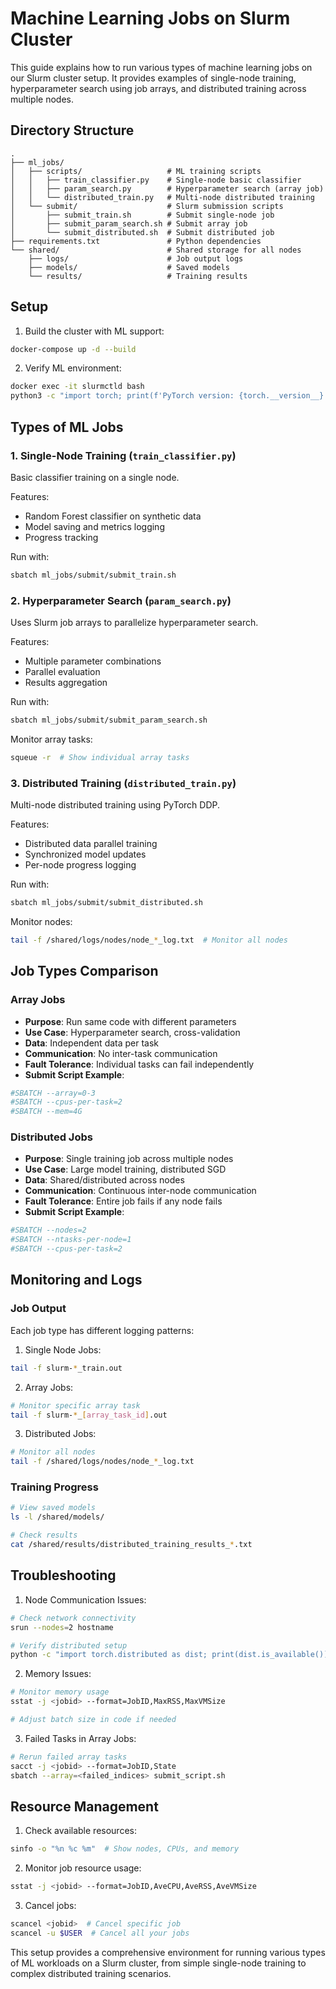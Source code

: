 # Machine Learning Jobs on Slurm Cluster

This guide explains how to run various types of machine learning jobs on our Slurm cluster setup. It provides examples of single-node training, hyperparameter search using job arrays, and distributed training across multiple nodes.

## Directory Structure
```
.
├── ml_jobs/
│   ├── scripts/                   # ML training scripts
│   │   ├── train_classifier.py    # Single-node basic classifier
│   │   ├── param_search.py        # Hyperparameter search (array job)
│   │   └── distributed_train.py   # Multi-node distributed training
│   └── submit/                    # Slurm submission scripts
│       ├── submit_train.sh        # Submit single-node job
│       ├── submit_param_search.sh # Submit array job
│       └── submit_distributed.sh  # Submit distributed job
├── requirements.txt               # Python dependencies
└── shared/                        # Shared storage for all nodes
    ├── logs/                      # Job output logs
    ├── models/                    # Saved models
    └── results/                   # Training results
```

## Setup

1. Build the cluster with ML support:
```bash
docker-compose up -d --build
```

2. Verify ML environment:
```bash
docker exec -it slurmctld bash
python3 -c "import torch; print(f'PyTorch version: {torch.__version__}')"
```

## Types of ML Jobs

### 1. Single-Node Training (`train_classifier.py`)
Basic classifier training on a single node.

Features:
- Random Forest classifier on synthetic data
- Model saving and metrics logging
- Progress tracking

Run with:
```bash
sbatch ml_jobs/submit/submit_train.sh
```

### 2. Hyperparameter Search (`param_search.py`)
Uses Slurm job arrays to parallelize hyperparameter search.

Features:
- Multiple parameter combinations
- Parallel evaluation
- Results aggregation

Run with:
```bash
sbatch ml_jobs/submit/submit_param_search.sh
```

Monitor array tasks:
```bash
squeue -r  # Show individual array tasks
```

### 3. Distributed Training (`distributed_train.py`)
Multi-node distributed training using PyTorch DDP.

Features:
- Distributed data parallel training
- Synchronized model updates
- Per-node progress logging

Run with:
```bash
sbatch ml_jobs/submit/submit_distributed.sh
```

Monitor nodes:
```bash
tail -f /shared/logs/nodes/node_*_log.txt  # Monitor all nodes
```

## Job Types Comparison

### Array Jobs
- **Purpose**: Run same code with different parameters
- **Use Case**: Hyperparameter search, cross-validation
- **Data**: Independent data per task
- **Communication**: No inter-task communication
- **Fault Tolerance**: Individual tasks can fail independently
- **Submit Script Example**:
```bash
#SBATCH --array=0-3
#SBATCH --cpus-per-task=2
#SBATCH --mem=4G
```

### Distributed Jobs
- **Purpose**: Single training job across multiple nodes
- **Use Case**: Large model training, distributed SGD
- **Data**: Shared/distributed across nodes
- **Communication**: Continuous inter-node communication
- **Fault Tolerance**: Entire job fails if any node fails
- **Submit Script Example**:
```bash
#SBATCH --nodes=2
#SBATCH --ntasks-per-node=1
#SBATCH --cpus-per-task=2
```

## Monitoring and Logs

### Job Output
Each job type has different logging patterns:

1. Single Node Jobs:
```bash
tail -f slurm-*_train.out
```

2. Array Jobs:
```bash
# Monitor specific array task
tail -f slurm-*_[array_task_id].out
```

3. Distributed Jobs:
```bash
# Monitor all nodes
tail -f /shared/logs/nodes/node_*_log.txt
```

### Training Progress
```bash
# View saved models
ls -l /shared/models/

# Check results
cat /shared/results/distributed_training_results_*.txt
```

## Troubleshooting

1. Node Communication Issues:
```bash
# Check network connectivity
srun --nodes=2 hostname

# Verify distributed setup
python -c "import torch.distributed as dist; print(dist.is_available())"
```

2. Memory Issues:
```bash
# Monitor memory usage
sstat -j <jobid> --format=JobID,MaxRSS,MaxVMSize

# Adjust batch size in code if needed
```

3. Failed Tasks in Array Jobs:
```bash
# Rerun failed array tasks
sacct -j <jobid> --format=JobID,State
sbatch --array=<failed_indices> submit_script.sh
```

## Resource Management

1. Check available resources:
```bash
sinfo -o "%n %c %m"  # Show nodes, CPUs, and memory
```

2. Monitor job resource usage:
```bash
sstat -j <jobid> --format=JobID,AveCPU,AveRSS,AveVMSize
```

3. Cancel jobs:
```bash
scancel <jobid>  # Cancel specific job
scancel -u $USER  # Cancel all your jobs
```

This setup provides a comprehensive environment for running various types of ML workloads on a Slurm cluster, from simple single-node training to complex distributed training scenarios.
